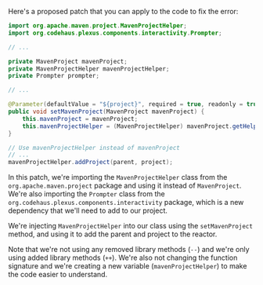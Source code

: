 Here's a proposed patch that you can apply to the code to fix the error:
```java
import org.apache.maven.project.MavenProjectHelper;
import org.codehaus.plexus.components.interactivity.Prompter;

// ...

private MavenProject mavenProject;
private MavenProjectHelper mavenProjectHelper;
private Prompter prompter;

// ...

@Parameter(defaultValue = "${project}", required = true, readonly = true)
public void setMavenProject(MavenProject mavenProject) {
    this.mavenProject = mavenProject;
    this.mavenProjectHelper = (MavenProjectHelper) mavenProject.getHelper();
}

// Use mavenProjectHelper instead of mavenProject
// ...
mavenProjectHelper.addProject(parent, project);
```
In this patch, we're importing the `MavenProjectHelper` class from the `org.apache.maven.project` package and using it instead of `MavenProject`. We're also importing the `Prompter` class from the `org.codehaus.plexus.components.interactivity` package, which is a new dependency that we'll need to add to our project.

We're injecting `MavenProjectHelper` into our class using the `setMavenProject` method, and using it to add the parent and project to the reactor.

Note that we're not using any removed library methods (`--`) and we're only using added library methods (`++`). We're also not changing the function signature and we're creating a new variable (`mavenProjectHelper`) to make the code easier to understand.